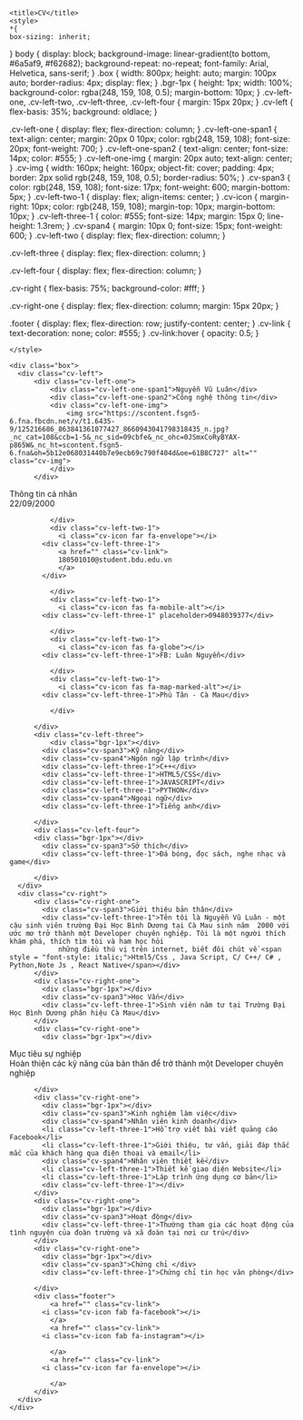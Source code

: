 <!DOCTYPE html>
<html lang="en">
<head>
    <meta charset="UTF-8">
    <meta http-equiv="X-UA-Compatible" content="IE=edge">
    <meta name="viewport" content="width=device-width, initial-scale=1.0">
    <link rel="stylesheet" href="/assets/reset.css">
    <link rel="stylesheet" href="/assets/style.css">
    <link rel="stylesheet" href="/assets/fontawesome-free-5.15.4-web/css/all.min.css">
    
    <title>CV</title>
	<style>
	*{
    box-sizing: inherit;
}
		body {
  display: block;
  background-image: linear-gradient(to bottom, #6a5af9, #f62682);
  background-repeat: no-repeat;
  font-family: Arial, Helvetica, sans-serif;
}
.box {
  width: 800px;
  height: auto;
  margin: 100px auto;
  border-radius: 4px;
  display: flex;
}
.bgr-1px {
  height: 1px;
  width: 100%;
  background-color: rgba(248, 159, 108, 0.5);
  margin-bottom: 10px;
}
.cv-left-one,
.cv-left-two,
.cv-left-three,
.cv-left-four {
  margin: 15px 20px;
}
.cv-left {
  flex-basis: 35%;
  background: oldlace;
}

.cv-left-one {
  display: flex;
  flex-direction: column;
}
.cv-left-one-span1 {
  text-align: center;
  margin: 20px 0 10px;
  color: rgb(248, 159, 108);
  font-size: 20px;
  font-weight: 700;
}
.cv-left-one-span2 {
  text-align: center;
  font-size: 14px;
  color: #555;
}
.cv-left-one-img {
  margin: 20px auto;
  text-align: center;
}
.cv-img {
  width: 160px;
  height: 160px;
  object-fit: cover;
  padding: 4px;
  border: 2px solid rgb(248, 159, 108, 0.5);
  border-radius: 50%;
}
.cv-span3 {
  color: rgb(248, 159, 108);
  font-size: 17px;
  font-weight: 600;
  margin-bottom: 5px;
}
.cv-left-two-1 {
  display: flex;
  align-items: center;
}
.cv-icon {
  margin-right: 10px;
  color: rgb(248, 159, 108);
  margin-top: 10px;
  margin-bottom: 10px;
}
.cv-left-three-1 {
  color: #555;
  font-size: 14px;
  margin: 15px 0;
  line-height: 1.3rem;
}
.cv-span4 {
  margin: 10px 0;
  font-size: 15px;
  font-weight: 600;
}
.cv-left-two {
  display: flex;
  flex-direction: column;
}

.cv-left-three {
  display: flex;
  flex-direction: column;
}

.cv-left-four {
  display: flex;
  flex-direction: column;
}

.cv-right {
  flex-basis: 75%;
  background-color: #fff;
}

.cv-right-one {
  display: flex;
  flex-direction: column;
  margin: 15px 20px;
}

.footer {
  display: flex;
  flex-direction: row;
  justify-content: center;
}
.cv-link {
  text-decoration: none;
  color: #555;
}
.cv-link:hover {
  opacity: 0.5;
}

	</style>
</head>
<body>

    <div class="box">
      <div class="cv-left">
          <div class="cv-left-one">
              <div class="cv-left-one-span1">Nguyễn Vũ Luân</div>
              <div class="cv-left-one-span2">Công nghệ thông tin</div>
              <div class="cv-left-one-img">
                  <img src="https://scontent.fsgn5-6.fna.fbcdn.net/v/t1.6435-9/125216686_863841361077427_8660943041798318435_n.jpg?_nc_cat=108&ccb=1-5&_nc_sid=09cbfe&_nc_ohc=0JSmxCoRyBYAX-p865W&_nc_ht=scontent.fsgn5-6.fna&oh=5b12e068031440b7e9ecb69c790f404d&oe=61B8C727" alt="" class="cv-img">
              </div>
          </div>
<div class="cv-left-two">
              <div class="cv-span3">Thông tin cá nhân</div>
              <div class="cv-left-two-1">
                <i class="cv-icon fas fa-calendar-day"></i>
            <div class="cv-left-three-1" >22/09/2000</div>
                
              </div>
              <div class="cv-left-two-1">
                <i class="cv-icon far fa-envelope"></i>
            <div class="cv-left-three-1">
                <a href="" class="cv-link"> 
                180501010@student.bdu.edu.vn
                </a>
            </div>

              </div>
              <div class="cv-left-two-1">
                <i class="cv-icon fas fa-mobile-alt"></i>
            <div class="cv-left-three-1" placeholder>0948039377</div>

              </div>
              <div class="cv-left-two-1">
                <i class="cv-icon fas fa-globe"></i>
            <div class="cv-left-three-1">FB: Luân Nguyễn</div>

              </div>
              <div class="cv-left-two-1">
                <i class="cv-icon fas fa-map-marked-alt"></i>
            <div class="cv-left-three-1">Phú Tân - Cà Mau</div>

              </div>

          </div>
          <div class="cv-left-three">
              <div class="bgr-1px"></div>
            <div class="cv-span3">Kỹ năng</div>
            <div class="cv-span4">Ngôn ngữ lập trình</div>
            <div class="cv-left-three-1">C++</div>
            <div class="cv-left-three-1">HTML5/CSS</div>
            <div class="cv-left-three-1">JAVASCRIPT</div>
            <div class="cv-left-three-1">PYTHON</div>
            <div class="cv-span4">Ngoại ngữ</div>
            <div class="cv-left-three-1">Tiếng anh</div>
            
          </div>
          <div class="cv-left-four">
          <div class="bgr-1px"></div>
            <div class="cv-span3">Sở thích</div>
            <div class="cv-left-three-1">Đá bóng, đọc sách, nghe nhạc và game</div>

          </div>
      </div>
      <div class="cv-right">
          <div class="cv-right-one">
            <div class="cv-span3">Giới thiệu bản thân</div>
            <div class="cv-left-three-1">Tên tôi là Nguyễn Vũ Luân - một cậu sinh viên trường Đại Học Bình Dương tại Cà Mau sinh năm  2000 với ước mơ trở thành một Developer chuyên nghiệp. Tôi là một người thích khám phá, thích tìm tòi và ham học hỏi 
                những điều thú vị trên internet, biết đôi chút về <span style = "font-style: italic;">Html5/Css , Java Script, C/ C++/ C# , Python,Note Js , React Native</span></div>
          </div>
          <div class="cv-right-one">
            <div class="bgr-1px"></div>
            <div class="cv-span3">Học Vấn</div>
            <div class="cv-left-three-1">Sinh viên năm tư tại Trường Đại Học Bình Dương phân hiệu Cà Mau</div>
          </div>
          <div class="cv-right-one">
            <div class="bgr-1px"></div>
<div class="cv-span3">Mục tiêu sự nghiệp</div>
            <div class="cv-left-three-1">Hoàn thiện các kỹ năng của bản thân để trở thành một Developer chuyên nghiệp</div>

          </div>
          <div class="cv-right-one">
            <div class="bgr-1px"></div>
            <div class="cv-span3">Kinh nghiệm làm việc</div>
            <div class="cv-span4">Nhân viên kinh doanh</div>
            <li class="cv-left-three-1">Hỗ trợ viết bài viết quảng cáo Facebook</li>
            <li class="cv-left-three-1">Giới thiệu, tư vấn, giải đáp thắc mắc của khách hàng qua điện thoại và email</li>
            <div class="cv-span4">Nhân viên thiết kế</div>
            <li class="cv-left-three-1">Thiết kế giao diện Website</li>
            <li class="cv-left-three-1">Lập trình ứng dụng cơ bản</li>
            <div class="cv-left-three-1"></div>
          </div>
          <div class="cv-right-one">
            <div class="bgr-1px"></div>
            <div class="cv-span3">Hoạt động</div>
            <div class="cv-left-three-1">Thường tham gia các hoạt động của tình nguyện của đoàn trường và xã đoàn tại nơi cư trú</div>
          </div>
          <div class="cv-right-one">
            <div class="bgr-1px"></div>
            <div class="cv-span3">Chứng chỉ </div>
            <div class="cv-left-three-1">Chứng chỉ tin học văn phòng</div>

          </div>
          <div class="footer">
              <a href="" class="cv-link">
            <i class="cv-icon fab fa-facebook"></i>
              </a>
              <a href="" class="cv-link">
            <i class="cv-icon fab fa-instagram"></i>

              </a>
              <a href="" class="cv-link">
            <i class="cv-icon far fa-envelope"></i>

              </a>
          </div>
      </div>
    </div>
    
</body>
</html>
